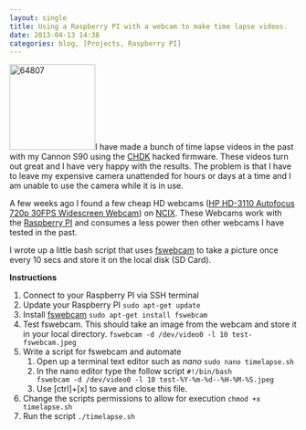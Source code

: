 ```yaml
---
layout: single
title: Using a Raspberry PI with a webcam to make time lapse videos. 
date: 2013-04-13 14:38
categories: blog, [Projects, Raspberry PI]
---
```

<a href="/public/uploads/2013/04/64807.jpg"><img class="size-thumbnail wp-image-3236 alignright" alt="64807" src="/public/uploads/2013/04/64807-150x150.jpg" width="150" height="150" /></a>I have made a bunch of time lapse videos in the past with my Cannon S90 using the <a href="http://chdk.wikia.com/wiki/CHDK">CHDK</a> hacked firmware. These videos turn out great and I have very happy with the results. The problem is that I have to leave my expensive camera unattended for hours or days at a time and I am unable to use the camera while it is in use.

A few weeks ago I found a few cheap HD webcams (<a href="http://ncix.com/products/?sku=64807&amp;promoid=1371">HP HD-3110 Autofocus 720p 30FPS Widescreen Webcam</a>) on <a href="http://ncix.com/">NCIX</a>. These Webcams work with the <a href="http://www.raspberrypi.org">Raspberry PI</a> and consumes a less power then other webcams I have tested in the past.

I wrote up a little bash script that uses <a href="http://www.sanslogic.co.uk/fswebcam/">fswebcam</a> to take a picture once every 10 secs and store it on the local disk (SD Card).

<strong>Instructions </strong>
<ol>
	<li>Connect to your Raspberry PI via SSH terminal</li>
	<li>Update your Raspberry PI
<code>sudo apt-get update </code></li>
	<li>Install <a href="http://www.sanslogic.co.uk/fswebcam/">fswebcam</a>
<code>sudo apt-get install fswebcam</code></li>
	<li>Test fswebcam. This should take an image from the webcam and store it in your local directory.
<code>fswebcam -d /dev/video0 -l 10 test-fswebcam.jpeg</code></li>
	<li>Write a script for fswebcam and automate
<ol>
	<li>Open up a terminal text editor such as <em>nano</em>
<code>sudo nano timelapse.sh</code></li>
	<li>In the nano editor type the follow script
<code>#!/bin/bash
fswebcam -d /dev/video0 -l 10 test-%Y-%m-%d--%H-%M-%S.jpeg</code></li>
	<li>Use [ctrl]+[x] to save and close this file.</li>
</ol>
</li>
	<li>Change the scripts permissions to allow for execution
<code>chmod +x timelapse.sh</code></li>
	<li>Run the script
<code>./timelapse.sh</code></li>
</ol>
